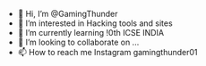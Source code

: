 - 👋 Hi, I’m @GamingThunder
- 👀 I’m interested in Hacking tools and sites
- 🌱 I’m currently learning !0th ICSE INDIA
- 💞️ I’m looking to collaborate on ...
- 📫 How to reach me Instagram gamingthunder01

<!---
GamingThunder/GamingThunder is a ✨ special ✨ repository because its `README.md` (this file) appears on your GitHub profile.
You can click the Preview link to take a look at your changes.
--->

